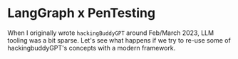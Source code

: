 # LangGraph x PenTesting

When I originally wrote `hackingBuddyGPT` around Feb/March 2023, LLM tooling was a bit sparse. Let's see what happens if we try to re-use some of hackingbuddyGPT's concepts with a modern framework.

